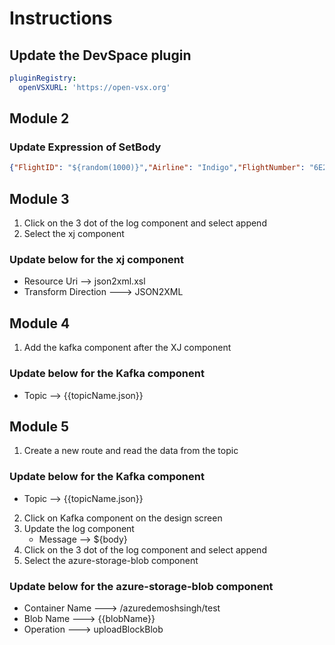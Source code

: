 # Instructions

## Update the DevSpace plugin

```yaml
pluginRegistry:
  openVSXURL: 'https://open-vsx.org'
```

## Module 2

### Update Expression of SetBody
```json
{"FlightID": "${random(1000)}","Airline": "Indigo","FlightNumber": "6E2286","OperatedBy": "IndiGo Airlines","From": "Ranchi","To": "Delhi"}
```

## Module 3

1. Click on the 3 dot of the log component and select append
2. Select the xj component

### Update below for the xj component 
- Resource Uri  --> json2xml.xsl
- Transform Direction ---> JSON2XML

## Module 4

1. Add the kafka component after the XJ component

### Update below for the Kafka component 
- Topic  --> {{topicName.json}}

## Module 5

1. Create a new route and read the data from the topic

### Update below for the Kafka component 
- Topic  --> {{topicName.json}}

2. Click on Kafka component on the design screen
3. Update the log component 
   - Message --> ${body}                                                                                 
4. Click on the 3 dot of the log component and select append 
5. Select the azure-storage-blob component

### Update below for the azure-storage-blob component
- Container Name ---> /azuredemoshsingh/test
- Blob Name ---> {{blobName}}
- Operation ---> uploadBlockBlob
